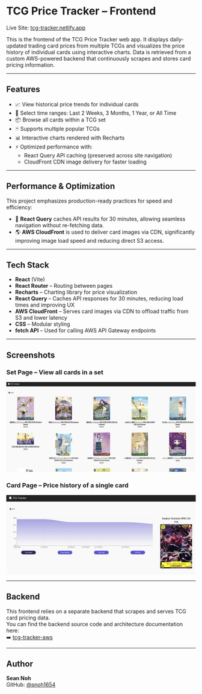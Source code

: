 # TCG Price Tracker – Frontend

Live Site: [tcg-tracker.netlify.app](https://tcg-tracker.netlify.app)

This is the frontend of the TCG Price Tracker web app. It displays daily-updated trading card prices from multiple TCGs and visualizes the price history of individual cards using interactive charts. Data is retrieved from a custom AWS-powered backend that continuously scrapes and stores card pricing information.

---

## Features

- 📈 View historical price trends for individual cards
- 🔁 Select time ranges: Last 2 Weeks, 3 Months, 1 Year, or All Time
- 📦 Browse all cards within a TCG set
- 🃏 Supports multiple popular TCGs
- 📊 Interactive charts rendered with Recharts
- ⚡ Optimized performance with:
  - React Query API caching (preserved across site navigation)
  - CloudFront CDN image delivery for faster loading

---

## Performance & Optimization

This project emphasizes production-ready practices for speed and efficiency:

- 🧠 **React Query** caches API results for 30 minutes, allowing seamless navigation without re-fetching data.
- 🌎 **AWS CloudFront** is used to deliver card images via CDN, significantly improving image load speed and reducing direct S3 access.

---

## Tech Stack

- **React** (Vite)
- **React Router** – Routing between pages
- **Recharts** – Charting library for price visualization
- **React Query** – Caches API responses for 30 minutes, reducing load times and improving UX
- **AWS CloudFront** – Serves card images via CDN to offload traffic from S3 and lower latency
- **CSS** – Modular styling
- **fetch API** – Used for calling AWS API Gateway endpoints

---

## Screenshots

### Set Page – View all cards in a set

![Set Page](./public/sets-page.png)

### Card Page – Price history of a single card

![Card Page](./public/card-page.png)

---

## Backend

This frontend relies on a separate backend that scrapes and serves TCG card pricing data.  
You can find the backend source code and architecture documentation here:  
➡️ [tcg-tracker-aws](https://github.com/snoh1654/tcg-tracker-aws)

---

## Author

**Sean Noh**  
GitHub: [@snoh1654](https://github.com/snoh1654)

